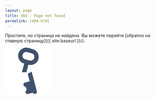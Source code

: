 ```yaml
---
layout: page
title: 404 - Page not found
permalink: /404.html
---
```


Простите, но страница не найдена. Вы можете перейти [обратно на главную страницу]({{ site.baseurl }}/).

![404](/images/404.png)
